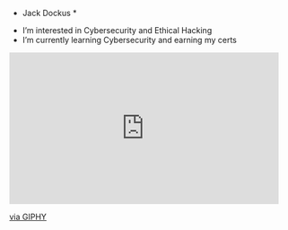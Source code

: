 * Jack Dockus *
- I’m interested in Cybersecurity and Ethical Hacking
- I’m currently learning Cybersecurity and earning my certs

<iframe src="https://giphy.com/embed/3o6fJ2ilZ4nOYQm2EU" width="480" height="270" frameBorder="0" class="giphy-embed" allowFullScreen></iframe><p><a href="https://giphy.com/gifs/bigeastconference-dog-basketball-3o6fJ2ilZ4nOYQm2EU">via GIPHY</a></p>

 

<!---
Torbiee/Torbiee is a ✨ special ✨ repository because its `README.md` (this file) appears on your GitHub profile.
You can click the Preview link to take a look at your changes.
--->
